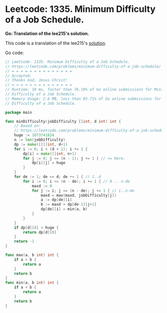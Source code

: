 # Leetcode: 1335. Minimum Difficulty of a Job Schedule.


**Go: Translation of the lee215's solution.**

This code is a translation of the lee215's [solution](https://leetcode.com/problems/minimum-difficulty-of-a-job-schedule/discuss/490316/JavaC%2B%2BPython3-DP-O(nd)-Solution).

Go code:
```Go
// Leetcode: 1335. Minimum Difficulty of a Job Schedule.
// https://leetcode.com/problems/minimum-difficulty-of-a-job-schedule/
// = = = = = = = = = = = = = =
// Accepted.
// Thanks God, Jesus Christ!
// = = = = = = = = = = = = = =
// Runtime: 18 ms, faster than 76.19% of Go online submissions for Minimum
// Difficulty of a Job Schedule.
// Memory Usage: 2.6 MB, less than 85.71% of Go online submissions for Minimum
// Difficulty of a Job Schedule.

package main

func minDifficulty(jobDifficulty []int, d int) int {
	// Based on:
	// https://leetcode.com/problems/minimum-difficulty-of-a-job-schedule/discuss/490316/JavaC%2B%2BPython3-DP-O(nd)-Solution
	huge := 1073741824
	n := len(jobDifficulty)
	dp := make([][]int, d+1)
	for i := 0; i < (d + 1); i += 1 {
		dp[i] = make([]int, n+1)
		for j := 0; j <= (n - 1); j += 1 { // <= Here.
			dp[i][j] = huge
		}
	}
	for de := 1; de <= d; de += 1 { // 1..d
		for i := 0; i <= (n - de); i += 1 { // 0 .. n-de
			maxd := 0
			for j := i; j <= (n - de); j += 1 { // i..n-de
				maxd = max(maxd, jobDifficulty[j])
				a := dp[de][i]
				b := maxd + dp[de-1][j+1]
				dp[de][i] = min(a, b)
			}
		}
	}
	if dp[d][0] < huge {
		return dp[d][0]
	}
	return -1
}

func max(a, b int) int {
	if a > b {
		return a
	}
	return b
}
func min(a, b int) int {
	if a < b {
		return a
	}
	return b
}
```
